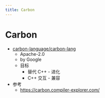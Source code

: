 ```yaml
---
title: Carbon
---
```


# Carbon

- [carbon-language/carbon-lang](https://github.com/carbon-language/carbon-lang)
  - Apache-2.0
  - by Google
  - 目标
    - 替代 C++ - 进化
    - C++ 交互 - 兼容
- 参考
  - https://carbon.compiler-explorer.com/
